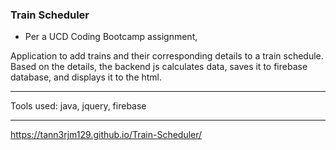 ### Train Scheduler 

* Per a UCD Coding Bootcamp assignment,

Application to add trains and their corresponding details to a train schedule. Based on the details, the backend js calculates data, saves it to firebase database, and displays it to the html. 

---

Tools used: java, jquery, firebase

---

https://tann3rjm129.github.io/Train-Scheduler/